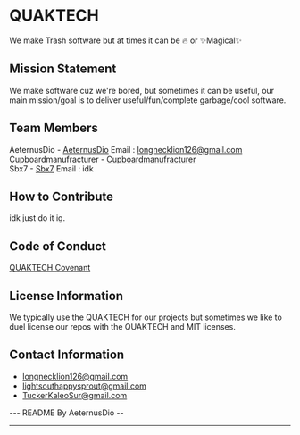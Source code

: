 # QUAKTECH
We make Trash software but at times it can be 🔥 or ✨Magical✨

## Mission Statement
We make software cuz we're bored, but sometimes it can be useful, our main mission/goal is to deliver useful/fun/complete garbage/cool software.

## Team Members
AeternusDio - [AeternusDio](https://github.com/AeternusDio) Email : longnecklion126@gmail.com <br> 
Cupboardmanufracturer - [Cupboardmanufracturer](https://github.com/cupboardmanufacturer) <br>
Sbx7 - [Sbx7](https://github.com/sbx7) Email : idk

## How to Contribute
idk just do it ig.

## Code of Conduct
[QUAKTECH Covenant](https://github.com/QUAKTECH/.github/blob/main/Code-of-Conduct.md)

## License Information
We typically use the QUAKTECH for our projects but sometimes we like to duel license our repos with the QUAKTECH and MIT licenses.

## Contact Information
- longnecklion126@gmail.com
- lightsouthappysprout@gmail.com
- TuckerKaleoSur@gmail.com

--- README By AeternusDio -- 

---
